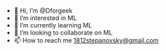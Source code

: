 - 👋 Hi, I’m @Dforgeek
- 👀 I’m interested in ML
- 🌱 I’m currently learning ML
- 💞️ I’m looking to collaborate on ML
- 📫 How to reach me 1812stepanovsky@gmail.com

<!---
Dforgeek/Dforgeek is a ✨ special ✨ repository because its `README.md` (this file) appears on your GitHub profile.
You can click the Preview link to take a look at your changes.
--->
